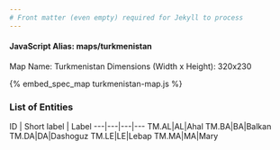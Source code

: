 ```yaml
---
# Front matter (even empty) required for Jekyll to process
---
```


#### JavaScript Alias: maps/turkmenistan

Map Name: Turkmenistan
Dimensions (Width x Height): 320x230



{% embed_spec_map turkmenistan-map.js %}

### List of Entities

ID | Short label | Label
---|---|---|---
TM.AL|AL|Ahal
TM.BA|BA|Balkan
TM.DA|DA|Dashoguz
TM.LE|LE|Lebap
TM.MA|MA|Mary


